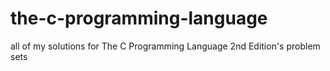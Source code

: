 # the-c-programming-language
all of my solutions for The C Programming Language 2nd Edition's problem sets
